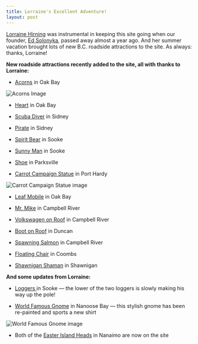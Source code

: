 ```yaml
---
title: Lorraine's Excellent Adventure!
layout: post
---
```


[Lorraine Hirning](mailto:hirning@shaw.ca) was instrumental in keeping this site going when our founder, [Ed Solonyka](http://blog.roadsideattractions.ca/2016/05/22/our-founder/), passed away almost a year ago. And her summer vacation brought lots of new B.C. roadside attractions to the site. As always: thanks, Lorraine!


**New roadside attractions recently added to the site, all with thanks to Lorraine:**

* [Acorns](http://roadsideattractions.ca/lcra1456.html) in Oak Bay

![Acorns Image](http://roadsideattractions.ca/lcra1456.jpg)

* [Heart](http://roadsideattractions.ca/lcra1457.html) in Oak Bay

* [Scuba Diver](http://roadsideattractions.ca/lcra1458.html) in Sidney

* [Pirate](http://roadsideattractions.ca/lcra1459.html) in Sidney

* [Spirit Bear](http://roadsideattractions.ca/lcra1460.html) in Sooke

* [Sunny Man](http://roadsideattractions.ca/lcra1461.html) in Sooke

* [Shoe](http://roadsideattractions.ca/lcra1462.html) in Parksville

* [Carrot Campaign Statue](http://roadsideattractions.ca/lcra1463.html) in Port Hardy

![Carrot Campaign Statue image](http://roadsideattractions.ca/lcra1463.jpg)

* [Leaf Mobile](http://roadsideattractions.ca/lcra1464.html) in Oak Bay

* [Mr. Mike](http://roadsideattractions.ca/lcra1465.html) in Campbell River

* [Volkswagen on Roof](http://roadsideattractions.ca/lcra1466.html) in Campbell River

* [Boot on Roof](http://roadsideattractions.ca/lcra1467.html) in Duncan

* [Spawning Salmon](http://roadsideattractions.ca/lcra1468.html) in Campbell River

* [Floating Chair](http://roadsideattractions.ca/lcra1469.html) in Coombs

* [Shawnigan Shaman](http://roadsideattractions.ca/lcra1470.html) in Shawnigan

**And some updates from Lorraine:**

* [Loggers ](http://roadsideattractions.ca/sooke.html)in Sooke — the lower of the two loggers is slowly making his way up the pole!

* [World Famous Gnome](http://roadsideattractions.ca/nanoosebay.html) in Nanoose Bay — this stylish gnome has been re-painted and sports a new shirt

![World Famous Gnome image](http://roadsideattractions.ca/nanoosebay2.jpg)

*  Both of the [Easter Island Heads](http://roadsideattractions.ca/nanaimo.html) in Nanaimo are now on the site


